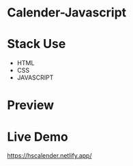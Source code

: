 # Calender-Javascript
<h1>Stack Use</h1>
<ul>
<li>HTML</li>
<li>CSS</li>
<li>JAVASCRIPT</li>
</ul>

<h1>Preview</h1>

<h1>Live Demo</h1>

https://hscalender.netlify.app/
